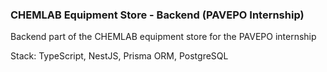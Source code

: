 ### CHEMLAB Equipment Store - Backend (PAVEPO Internship)
Backend part of the CHEMLAB equipment store for the PAVEPO internship

Stack: TypeScript, NestJS, Prisma ORM, PostgreSQL
